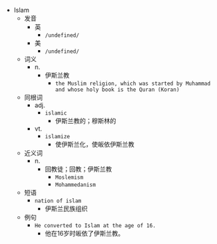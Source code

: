 - Islam
  - 发音
    - 英
      - `/undefined/`
    - 美
      - `/undefined/`
  - 词义
    - n.
      - 伊斯兰教
        - `the Muslim religion, which was started by Muhammad and whose holy book is the Quran (Koran)`
  - 同根词
    - adj.
      - `islamic`
        - 伊斯兰教的；穆斯林的
    - vt.
      - `islamize`
        - 使伊斯兰化，使皈依伊斯兰教
  - 近义词
    - n.
      - 回教徒；回教；伊斯兰教
        - `Moslemism`
        - `Mohammedanism`
  - 短语
    - `nation of islam`
      - 伊斯兰民族组织 
  - 例句
    - `He converted to Islam at the age of 16.`
      - 他在16岁时皈依了伊斯兰教。

